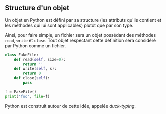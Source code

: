## Structure d'un objet

Un objet en Python est défini par sa structure (les attributs qu'ils contient et les méthodes qui lui sont applicables) plutôt que par son type.

Ainsi, pour faire simple, un fichier sera un objet possédant des méthodes `read`, `write` et `close`. Tout objet respectant cette définition sera considéré par Python comme un fichier.

```python
class FakeFile:
    def read(self, size=0):
        return ''
    def write(self, s):
        return 0
    def close(self):
        pass

f = FakeFile()
print('foo', file=f)
```

Python est construit autour de cette idée, appelée *duck-typing*.

